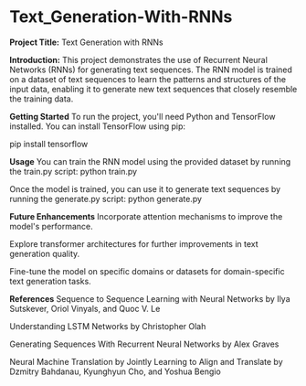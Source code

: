 # Text_Generation-With-RNNs

**Project Title:**
Text Generation with RNNs

**Introduction:**
This project demonstrates the use of Recurrent Neural Networks (RNNs) for generating text sequences. The RNN model is trained on a dataset of text sequences to learn the patterns and structures of the input data, enabling it to generate new text sequences that closely resemble the training data.

**Getting Started**
To run the project, you'll need Python and TensorFlow installed. You can install TensorFlow using pip:

pip install tensorflow

**Usage**
You can train the RNN model using the provided dataset by running the train.py script:
python train.py

Once the model is trained, you can use it to generate text sequences by running the generate.py script:
python generate.py

**Future Enhancements**
Incorporate attention mechanisms to improve the model's performance.

Explore transformer architectures for further improvements in text generation quality.

Fine-tune the model on specific domains or datasets for domain-specific text generation tasks.

**References**
Sequence to Sequence Learning with Neural Networks by Ilya Sutskever, Oriol Vinyals, and Quoc V. Le

Understanding LSTM Networks by Christopher Olah

Generating Sequences With Recurrent Neural Networks by Alex Graves

Neural Machine Translation by Jointly Learning to Align and Translate by Dzmitry Bahdanau, Kyunghyun Cho, and Yoshua Bengio
 
